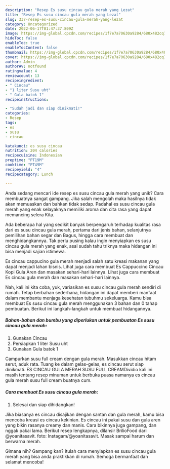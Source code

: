 ```yaml
---
description: "Resep Es susu cincau gula merah yang Lezat"
title: "Resep Es susu cincau gula merah yang Lezat"
slug: 337-resep-es-susu-cincau-gula-merah-yang-lezat
category: Uncategorized
date: 2022-06-17T01:47:37.809Z
image: https://img-global.cpcdn.com/recipes/1f7e7a70630a9284/680x482cq70/es-susu-cincau-gula-merah-foto-resep-utama.jpg
hideToc: false
enableToc: true
enableTocContent: false
thumbnail: https://img-global.cpcdn.com/recipes/1f7e7a70630a9284/680x482cq70/es-susu-cincau-gula-merah-foto-resep-utama.jpg
cover: https://img-global.cpcdn.com/recipes/1f7e7a70630a9284/680x482cq70/es-susu-cincau-gula-merah-foto-resep-utama.jpg
author: Admin
authorAv: notfound
ratingvalue: 4
reviewcount: 13
recipeingredient:
- " Cincau"
- "1 liter Susu uht"
- " Gula batok 1"
recipeinstructions:

- "Sudah jadi dan siap dinikmati!"
categories:
- Resep
tags:
- es
- susu
- cincau

katakunci: es susu cincau 
nutrition: 204 calories
recipecuisine: Indonesian
preptime: "PT19M"
cooktime: "PT49M"
recipeyield: "4"
recipecategory: Lunch

---
```





Anda sedang mencari ide resep es susu cincau gula merah yang unik? Cara membuatnya sangat gampang. Jika salah mengolah maka hasilnya tidak akan memuaskan dan bahkan tidak sedap. Padahal es susu cincau gula merah yang enak selayaknya memiliki aroma dan cita rasa yang dapat memancing selera Kita.





Ada beberapa hal yang sedikit banyak berpengaruh terhadap kualitas rasa dari es susu cincau gula merah, pertama dari jenis bahan, selanjutnya pemilihan bahan segar dan Bagus, hingga cara membuat dan menghidangkannya. Tak perlu pusing kalau ingin menyiapkan es susu cincau gula merah yang enak,      asal sudah tahu triknya maka hidangan ini bisa menjadi sajian istimewa.














Es cincau cappucino gula merah menjadi salah satu kreasi makanan yang dapat menjadi lahan bisnis. Lihat juga cara membuat Es Cappuccino Cincau Kopi Gula Aren dan masakan sehari-hari lainnya. Lihat juga cara membuat Es cincau gula merah dan masakan sehari-hari lainnya.






Nah, kali ini kita coba, yuk, variasikan es susu cincau gula merah sendiri di rumah. Tetap berbahan sederhana, hidangan ini dapat memberi manfaat dalam membantu menjaga kesehatan tubuhmu sekeluarga. Kamu bisa membuat Es susu cincau gula merah menggunakan 3 bahan dan 0 tahap pembuatan. Berikut ini langkah-langkah untuk membuat hidangannya.

<!--inarticleads1-->

##### Bahan-bahan dan bumbu yang diperlukan untuk pembuatan Es susu cincau gula merah:

1. Gunakan  Cincau
1. Persiapkan 1 liter Susu uht
1. Gunakan  Gula batok 1


Campurkan susu full cream dengan gula merah. Masukkan cincau hitam serut, aduk rata. Tuang ke dalam gelas-gelas, es cincau serut siap dinikmati. ES CINCAU GULA MERAH SUSU FULL CREAMDividio kali ini masih tentang resep minuman untuk berbuka puasa namanya es cincau gula merah susu full cream buatnya cum. 

<!--inarticleads2-->

##### Cara membuat Es susu cincau gula merah:


1. Selesai dan siap dihidangkan!

Jika biasanya es cincau disajikan dengan santan dan gula merah, kamu bisa mencoba kreasi es cincau kekinian. Es cincau ini pakai susu dan gula aren yang bikin rasanya creamy dan manis. Cara bikinnya juga gampang, dan nggak pakai lama. Berikut resep lengkapnya, dilansir BrilioFood dari @yoanitasavit. foto: Instagam/@yoanitasavit. Masak sampai harum dan berwarna merah. 

Gimana nih? Gampang kan? Itulah cara menyiapkan es susu cincau gula merah yang bisa anda praktikkan di rumah. Semoga bermanfaat dan selamat mencoba!
